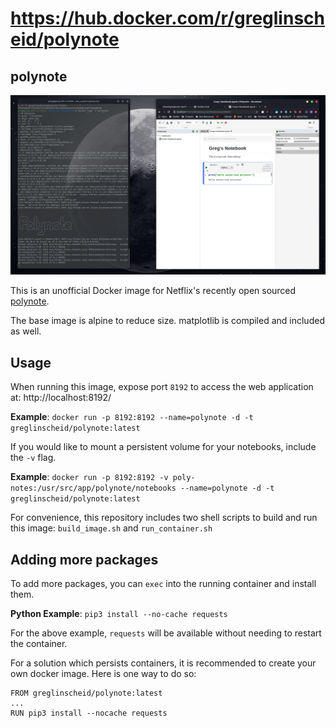 # https://hub.docker.com/r/greglinscheid/polynote                                                                

## polynote

![Running Polynote Container](/example.png?raw=true "Running Polynote Container")

This is an unofficial Docker image for Netflix's recently open sourced [polynote](https://polynote.org/).

The base image is alpine to reduce size. matplotlib is compiled and included as well.

## Usage

When running this image, expose port `8192` to access the web application at: http://localhost:8192/

**Example**: `docker run -p 8192:8192 --name=polynote -d -t greglinscheid/polynote:latest`

If you would like to mount a persistent volume for your notebooks, include the `-v` flag.

**Example**: `docker run -p 8192:8192 -v poly-notes:/usr/src/app/polynote/notebooks --name=polynote -d -t greglinscheid/polynote:latest`

For convenience, this repository includes two shell scripts to build and run this image: `build_image.sh` and `run_container.sh`

## Adding more packages

To add more packages, you can `exec` into the running container and install them.

**Python Example**: `pip3 install --no-cache requests`

For the above example, `requests` will be available without needing to restart the container.

For a solution which persists containers, it is recommended to create your own docker image. Here is one way to do so:

```
FROM greglinscheid/polynote:latest
...
RUN pip3 install --nocache requests
```
